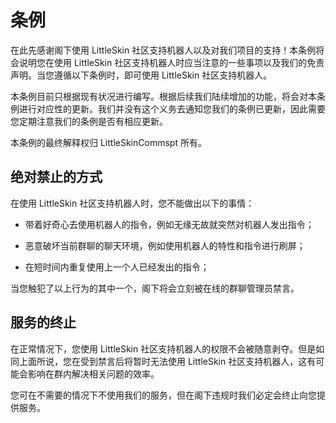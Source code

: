 # 条例

在此先感谢阁下使用 LittleSkin 社区支持机器人以及对我们项目的支持！本条例将会说明您在使用 LittleSkin 社区支持机器人时应当注意的一些事项以及我们的免责声明。当您遵循以下条例时，即可使用 LittleSkin 社区支持机器人。

本条例目前只根据现有状况进行编写。根据后续我们陆续增加的功能，将会对本条例进行对应性的更新。我们并没有这个义务去通知您我们的条例已更新，因此需要您定期注意我们的条例是否有相应更新。

本条例的最终解释权归 LittleSkinCommspt 所有。

## 绝对禁止的方式

在使用 LittleSkin 社区支持机器人时，您不能做出以下的事情：

- 带着好奇心去使用机器人的指令，例如无缘无故就突然对机器人发出指令；

- 恶意破坏当前群聊的聊天环境，例如使用机器人的特性和指令进行刷屏；

- 在短时间内重复使用上一个人已经发出的指令；

当您触犯了以上行为的其中一个，阁下将会立刻被在线的群聊管理员禁言。

## 服务的终止

在正常情况下，您使用 LittleSkin 社区支持机器人的权限不会被随意剥夺。但是如同上面所说，您在受到禁言后将暂时无法使用 LittleSkin 社区支持机器人，这有可能会影响在群内解决相关问题的效率。

您可在不需要的情况下不使用我们的服务，但在阁下违规时我们必定会终止向您提供服务。
